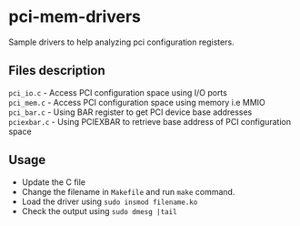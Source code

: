 # pci-mem-drivers
Sample drivers to help analyzing pci configuration registers.

## Files description
`pci_io.c` - Access PCI configuration space using I/O ports 
<br/>
`pci_mem.c` - Access PCI configuration space using memory i.e MMIO
<br/>
`pci_bar.c` - Using BAR register to get PCI device base addresses
<br/>
`pciexbar.c` - Using PCIEXBAR to retrieve base address of PCI configuration space

## Usage
* Update the C file
* Change the filename in `Makefile` and run `make` command.
* Load the driver using `sudo insmod filename.ko`
* Check the output using `sudo dmesg |tail`
